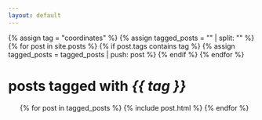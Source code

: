 ```yaml
---
layout: default
---
```


{% assign tag = "coordinates" %}
{% assign tagged_posts = "" | split: "" %}
{% for post in site.posts %}
  {% if post.tags contains tag %}
    {% assign tagged_posts = tagged_posts | push: post %}
  {% endif %}
{% endfor %}


<h1 class="page-heading">posts tagged with <em>{{ tag }}</em> </h1>

<ul class="post-list">
  {% for post in tagged_posts %}
    {% include post.html %}
  {% endfor %}
</ul>

